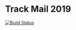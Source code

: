 # Track Mail 2019
[![Build Status](https://travis-ci.com/tanya124/2019-2-Track-Frontend-T-Melnikova.svg?branch=master)](https://travis-ci.com/tanya124/2019-2-Track-Frontend-T-Melnikova)

